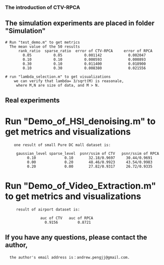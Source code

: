 ### The introduction of CTV-RPCA

## The simulation experiments are placed in folder "Simulation"
    
    # Run "test_demo.m" to get metrics
      The mean value of the 50 results
          rank_ratio  sparse_ratio  error of CTV-RPCA     error of RPCA
            0.05          0.05          0.001142            0.002047
            0.10          0.10          0.000593            0.000893
            0.30          0.10          0.011400            0.018900
            0.10          0.30          0.008380            0.021556
    
    # run "lambda_selection.m" to get visualizations
        we can verify that lambda= 3/sqrt(M) is reasonale, 
         where M,N are size of data, and M > N. 

## Real experiments

   # Run "Demo_of_HSI_denoising.m" to get metrics and visualizations
        one result of small Pure DC mall dataset is:

         gaussian_level sparse_level  psnr/ssim of CTV   psnr/ssim of RPCA
              0.10             0.10       32.18/0.9697     30.44/0.9691 
              0.00             0.20       48.46/0.9923     43.54/0.9983
              0.20             0.00       27.82/0.9317     26.72/0.9335

   
   # Run "Demo_of_Video_Extraction.m" to get metrics and visualizations
         result of airport dataset is:

                    auc of CTV   auc of RPCA
                      0.9156         0.8721

## If you have any questions, please contact the author, 
      the author's email address is：andrew.pengjj@gmail.com.


        